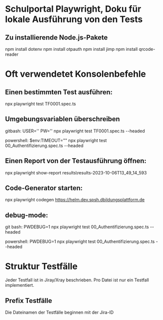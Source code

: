 # Schulportal Playwright, Doku für lokale Ausführung von den Tests

## Zu installierende Node.js-Pakete
npm install dotenv
npm install otpauth
npm install jimp
npm install qrcode-reader

# Oft verwendetet Konsolenbefehle

## Einen bestimmten Test ausführen: 
npx playwright test TF0001.spec.ts

## Umgebungsvariablen überschreiben
gitbash: USER='' PW='' npx playwright test TF0001.spec.ts --headed

powershell:
 $env:TIMEOUT=""
npx playwright test 00_Authentifizierung.spec.ts --headed

## Einen Report von der Testausführung öffnen: 
npx playwright show-report results\results-2023-10-06T13_49_14_593

## Code-Generator starten: 
npx playwright codegen https://helm.dev.spsh.dbildungsplattform.de

## debug-mode: 
git bash: PWDEBUG=1 npx playwright test 00_Authentifizierung.spec.ts --headed

powershell:
PWDEBUG=1
npx playwright test 00_Authentifizierung.spec.ts --headed

# Struktur Testfälle
Jeder Testfall ist in Jiray/Xray beschrieben.
Pro Datei ist nur ein Testfall implementiert.

## Prefix Testfälle
Die Dateinamen der Testfälle beginnen mit der Jira-ID
